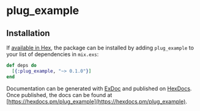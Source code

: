 # plug_example

## Installation

If [available in Hex](https://hex.pm/docs/publish), the package can be installed
by adding `plug_example` to your list of dependencies in `mix.exs`:

```elixir
def deps do
  [{:plug_example, "~> 0.1.0"}]
end
```

Documentation can be generated with [ExDoc](https://github.com/elixir-lang/ex_doc)
and published on [HexDocs](https://hexdocs.pm). Once published, the docs can
be found at [https://hexdocs.pm/plug_example](https://hexdocs.pm/plug_example).
